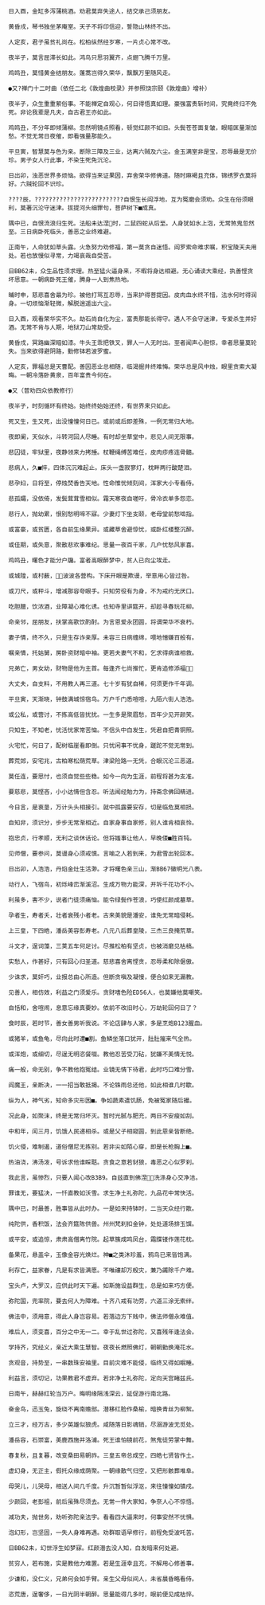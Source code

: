 <!-- { "loadSidebar": true } -->
    日入酉，金缸多泻蒲桃酒。劝君莫弃失途人，结交承己须朋友。

    黄昏戌，琴书独坐茅庵室。天子不将印信迎，誓隐山林终不出。

    人定亥，君子虽贫礼尚在。松柏纵然经岁寒，一片贞心常不改。

    夜半子，莫言屈滞长如此。鸿鸟只思羽翼齐，点翅飞腾千万里。

    鸡鸣丑，莫惜黄金结朋友。蓬蒿岂得久荣华，飘飘万里随风走。

    ●又?禅门十二时曲（依任二北《敦煌曲校录》并参照饶宗颐《敦煌曲》增补）

    夜半子，众生重重萦俗事。不能禅定自观心，何日得悟真如理。豪强富贵斩时间，究竟终归不免死。非论我辈是凡夫，自古君王亦如此。

    鸡鸣丑，不分年即倾蒲柳。忽然明镜点照看，顿觉红颜不如旧。头鬓苍苍面复皱，眼暗匡量渐加愁。不觉无常日夜催，即看强量那能久。

    平旦寅，智慧莫与色为亲。断除三障及三业，达离六贼及六尘。金玉满室非是宝，忍辱最是无价珍。男子女人行此事，不染生死免沉沦。

    日出卯，浊恶世界多烦恼。欲得当来证果因，弃舍荣华修佛道。随时麻褐且充体，锦绣罗衣莫将好。六贼轮回不识珍。

    ????辰，?????????????????????????自恨生长阎浮地，互为冤磨会须劝。众生在俗须眼利，莫著沉沦守迷津。拔提河头细罪句，菩萨树下■成真。

    隅中已，自恨流浪归生死。法船未达涅时，二鼠四蛇从后至。人身犹如水上泡，无常煞鬼忽然至。三日病卧死临头，善恶之业终难避。

    正南午，人命犹如草头露。火急努力劝修福，第一莫贪自迷悟。阎罗索命难求嘱，积宝陵天夫用处。若也放慢似寻常，力竭哀哉自受苦。

    日BB62未，众生品性须求理。热至猛火逼身来，不暇将身达相避。无心诵读大乘经，执善悭贪坏思意。一朝病卧死王催，腾身一人到焦热地。

    晡时申，慈悲喜舍最为珍。被他打骂互忍辱，当来护得菩提因。皮肉血水终不惜，法水何时得润身。一切烦恼渐轻微，解脱逍遥出六尘。

    日入酉，观看荣华实不久。劫石尚自化为尘，富贵那能长得守。遇人不会守迷津，专爱杀生并好酒。无常不肯与人期，地狱刀山常劫受。

    黄昏戌，冥路幽深暗如漆。牛头王乖把铁叉，罪人一人无时出。至者闻声心胆惊，幸者思量莫轮失。当来欲得避阴路，勤修钵若波罗蜜。

    人定亥，罪福总是天曹配。善因恶业总相随，临渴掘井终难悔。荣华总是风中烛，眼里贪索大凝晦。一朝冷落卧黄泉，百年富贵今何在。

    ●又（普劝四众依教修行）

    夜半子，时刻循环有终始。始终终始始还终，有世界来只如此。

    死又生，生又死，出没憧憧何日已。或前或后即差殊，一例无常归大地。

    夜即阑，天似水，斗转河回人尽睡。有时却坐草堂中，悲见人间无限事。

    悲囚徒，牢狱里，夜静领来力拷捶。杖鞭绳缚苦难任，皮肉疹疼连骨髓。

    悲病人，久■悴，四体沉沉难起止。床头一盏寂寥灯，枕畔两行酸楚泪。

    悲孕妇，日将至，停烛焚香告天地。性命惟忧倾刻间，浑家大小专看侍。

    悲孤孀，没依倚，发鬓茸茸雪相似。霜天寒夜自嗟吁，骨冷衣单多怨恋。

    悲行人，抛幼累，恨别愁明啼不寐。少妻灯下坐支颐，老母堂前愁啮指。

    或富豪，或贫匮，各自前生缘果异。或藏草舍避惊忧，或卧红楼整沉醉。

    或佳期，或失意，聚散悲欢事难纪。思量一夜百千家，几户忧愁风家喜。

    鸡鸣丑，曙色才能分户牖。富者高眼醉梦中，贫人已向尘埃走。

    或城隍，或村薮，波波各营构。下床开眼是欺谩，举意用心皆过咎。

    或刀尺，或秤斗，增减那容夸眼手。只知劳役有为身，不为戒约无厌口。

    吃胆膻，饮浓酒，业障凝心难化诱。也知寺里讲筵开，却趁寻春玩花柳。

    命亲邻，屈朋友，扶掌高歌饮酌酎。为言恩爱永团圆，将谓荣华不衰朽。

    妻子情，终不久，只是生存诈亲厚。未容三日病缠绵，喂地憎嫌百般有。

    嘱亲情，托姑舅，房卧资财暗中袖。更若夫妻气不和，乞求得病谁相救。

    兄弟亡，男女幼，财物是他为主首。每逢齐七尚推忙，更肯追修添福？

    大丈夫，自支料，不用教人再三道。七十岁有犹自稀，何须更作千年调。

    平旦寅，天渐晓，钟鼓满城惊宿鸟。万户千门悉喧喧，九陌六街人浩浩。

    或公私，或营讨，不拣高低皆扰扰。一生多是聚眉愁，百年少见开颜笑。

    只知生，不知老，忧活忧家常苦恼。不信头中白发生，凭君自把青铜照。

    火宅忙，何日了，配树临崖看即倒。只忧闲事不忧身，蹉跎不觉无常到。

    葬荒郊，安宅兆，古柏寒松荫荒草。津梁险路一无凭，合眼沉沦三恶道。

    莫任连，要思忖，也须自觉些些稳。如今一向为生涯，前程将甚为支准。

    要慈悲，莫悭吝，小小达情但含忍。听法闻经勉力为，持斋念佛回精进。

    今日言，是衷垦，万计头头相接引。就中孤露要安存，切是临危莫相损。

    自知非，须识分，步步无常渐相近。自家身事自家修，别人谁肯相哀怜。

    抱忠贞，行孝顺，无利之谈休话论。但将媸事让他人，早晚偻■胜百钝。

    见师僧，要参问，莫谩身心须戒慎。言喻之人若到来，为君雪出轮回本。

    日出卯，人浩浩，丹焰金灶生活渺。才将曙色亲三山，渐BB67徽明光八表。

    动行人，飞宿鸟，初烁峰峦渐溪沼。生成万物力能深，开坼千花功不小。

    利虽多，害不少，说者门徒须痛恼。能令绿鬓作苍浪，巧使红颜成墓草。

    孕者生，寿者夭，壮者衰残小者老。古来美貌是潘安，谁免无常暗侵耗。

    上三皇，下四皓，潘岳美容彭寿老。八元八后葬皇陵，三杰三良掩荒草。

    斗文才，逞词藻，三荚五车何足讨。尽推松柏有坚贞，也被消磨见枯槁。

    实愁人，作甚好，只有回心归圣道。慈悲喜舍离悭贪，忍辱柔和除倨傲。

    少诛求，莫奸巧，业报总由心所造。但断贪嗔及凝慢，便合如来无漏教。

    见善人，相仿效，利益之门须爱乐。贪财嗜色险ED56人，也莫嫌他莫嘲笑。

    自恬和，舍喧闹，息意忘缘真要妙。依前不改旧时心，万劫轮回何日了？

    食时辰，若时节，善女善男听我说。不论店肆与人家，多是烹炮B123腥血。

    或猪羊，或鱼龟，尽向此时遭■割。鱼鳞坐落口犹开，肚肚摧来气全热。

    或浑炮，或细切，尽逞无明恣餐啜。教他忍苦受刀砧，犹嫌不美情无悦。

    痛一般，命无别，争不教他抱冤结。业镜无情下待君，此时巧口难分雪。

    阎魔王，亲断决，一一招当敢抵揭。不论铢雨总还他，如此相谁几时歇。

    纵为人，神气劣，知命多灾形困■。争如蔬素遣饥肠，免被冤家随后撮。

    况此身，如聚沫，终是无常归坏灭。暂时光腻与肥充，两日不安瘦如刮。

    中和年，闰三月，饥饿人民递相杀。或是父子相窥圆，到此恩亲皆断绝。

    饥火侵，难制遏，道俗僧尼无拣别。若非尖如陌心穿，即是长枪胸上■。

    热油浇，沸汤泼，号诉求他谁睬聒。贪食之意若豺狼，毒恶之心似罗刹。

    我此言，虽惨烈，只要人闻心改B3B9。自兹直到佛涅，洗涤身心交净洁。

    罪谁无，要猛决，一忏直教如沃雪。求生净土礼弥陀，九品花中常快活。

    隅中已，时最善，胜事皆从此时办。一是如来持钵时，二当天众经行散。

    纯陀供，香积饭，法会齐筵陈供兽。州州梵刹扣金钟，处处道场排玉馔。

    或平安，或追惊，肃肃高僧离竹院。起草簇成鸣凤台，霜牒镂作莲花枕。

    备果花，悬盖伞，玉像金容光焕烂。神■之类沐珍羞，鸦鸟已来皆饱满。

    利存亡，益家眷，凡是有求皆满愿。不唯禳却万般灾，兼乃蠲除千户难。

    宝头卢，大罗汉，应供此时天下遍。如斯施设益群生，总是如来巧方便。

    弥陀国，兜率院，要去何人为障难。十齐八戒有功劳，六道三涂无索绊。

    佛法中，须用意，得此人身岂容易。若落边方下贱中，佛法师僧永难值。

    难后人，须变喜，百分之中无一二。幸于乱世过弥陀，又喜残年逢法会。

    学持齐，究经义，亲近大乘生慧智。夜夜长燃照佛灯，朝朝勤换淹花水。

    贪观音，持势至，一串数珠安袖里。目前灾难不能侵，临终又得如眠睡。

    利益言，须切记，功果教君不虚弃。若非净土礼弥陀，定向天宫睹兹氏。

    日南午，赫赫红轮当万户。晦明缘隔浅深云，延促游行南北路。

    奋金鸟，迅玉兔，旋绕不离南赡部。潜移红脸作桑榆，暗换青丝为柳絮。

    立三才，经万古，多少英雄似狼虎。咸随落日影魂销，尽溺游波无觅处。

    潘岳容，石崇富，美鹿西施并洛浦。死王谁怕镜前花，煞鬼徒劳掌中舞。

    春复秋，且复暮，改变桑田易朝祚。三皇五帝总成空，四皓七贤皆作土。

    虚幻身，无正主，假托众缘成荫聚。一朝缘散气归空，又把形骸葬堆阜。

    母哭儿，儿哭母，相送人间几千度。升沉暂暂似浮沤，来往憧憧如镇戍。

    少颜回，老彭祖，前后虽殊尽须去。无常一件大家知，争奈人心不惊悟。

    减功夫，抛世务，劝听弥陀亲法宇。看看四大逼来时，何事安然不忧惧。

    泡幻形，岂坚固，一失人身难再遇。劝群取语早修行，前程免受波吒苦。

    日BB62未，幻世浮生如梦寐。红颜潜去没人知，白发暗来何处避。

    贫穷人，若布施，实是教他力难置。若是生涯幸且充，不解用心修善事。

    少谦和，没仁义，兄弟何会如手臂。亲生父母似间人，未省晨昏略看侍。

    恣荒唐，逞奢侈，一日光阴半朝醉。思量能得几多时，眼前便见成枯悴。

